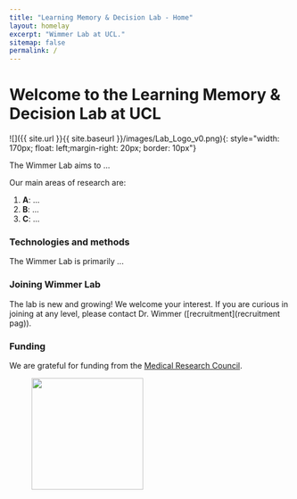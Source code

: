 ```yaml
---
title: "Learning Memory & Decision Lab - Home"
layout: homelay
excerpt: "Wimmer Lab at UCL."
sitemap: false
permalink: /
---
```


# Welcome to the Learning Memory & Decision Lab at UCL


![]({{ site.url }}{{ site.baseurl }}/images/Lab_Logo_v0.png){: style="width: 170px; float: left;margin-right: 20px; border: 10px"}


The Wimmer Lab aims to ... 


Our main areas of research are:

1. **A**: ...
2. **B**: ...
3. **C**: ...

### Technologies and methods
The Wimmer Lab is primarily ...

### Joining Wimmer Lab
The lab is new and growing! We welcome your interest. If you are curious in joining at any level, please contact Dr. Wimmer ([recruitment](recruitment pag)).

### Funding
We are grateful for funding from the [Medical Research Council](https://www.ukri.org/councils/mrc/).

<figure class="third">
<img src="{{ site.url }}{{ site.baseurl }}/images/logopic/Logo_MRC.png" style="width: 200px">






